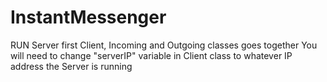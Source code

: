 InstantMessenger
================
RUN Server first
Client, Incoming and Outgoing classes goes together
You will need to change "serverIP" variable in Client class to whatever
IP address the Server is running
